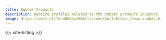 ```yaml
---
title: Rubber Products
description: Website profiles related to the rubber products industry.
image: https://wsrv.nl/?w=400&h=200&fit=cover&url=https://www.sanhao.biz/web/image/3349-d61af7f9/sou-1s.jpg
---
```


{{< site-listing >}}